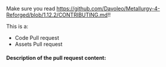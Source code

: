 Make sure you read https://github.com/Davoleo/Metallurgy-4-Reforged/blob/1.12.2/CONTRIBUTING.md!! <br>
<!-- [Delete this! ^^^] -->

This is a: <!-- delete the one which isn't according to the PR's content -->
* Code Pull request
* Assets Pull request <!-- make sure your assets are respecting the art-style of the mod!! -->

#### Description of the pull request content:




<!-- Thanks for Contributing, We REALLY appreciate it! -->
